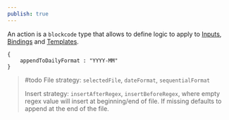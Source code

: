 ```yaml
---
publish: true
---
```

An action is a `blockcode` type that allows to define logic to apply to [Inputs](Inputs.md), [Bindings](Bindings.md) and [Templates](Templates.md).



```default:action
{
    appendToDailyFormat : "YYYY-MM"
}
```

> #todo 
> File strategy: `selectedFile`, `dateFormat`, `sequentialFormat`
> 
> Insert strategy: `insertAfterRegex`, `insertBeforeRegex`, where empty regex value will insert at beginning/end of file. If missing defaults to append at the end of the file.
>
